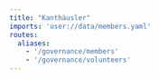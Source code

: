 ```yaml
---
title: "Kanthäusler"
imports: 'user://data/members.yaml'
routes:
  aliases:
    - '/governance/members'
    - '/governance/volunteers'
---
```

